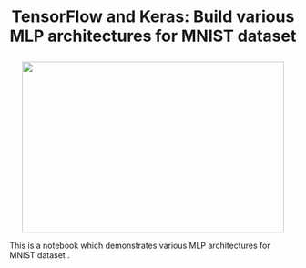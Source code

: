 # <p align="center">TensorFlow and Keras: Build various MLP architectures for MNIST dataset</p>

<p align="center">
  <img width="460" height="300" src="https://images.deepai.org/glossary-terms/49157de013394ab7a36022759a55b6aa/multipercep.jpg">
</p>

This is a notebook which demonstrates various MLP architectures for MNIST dataset .


